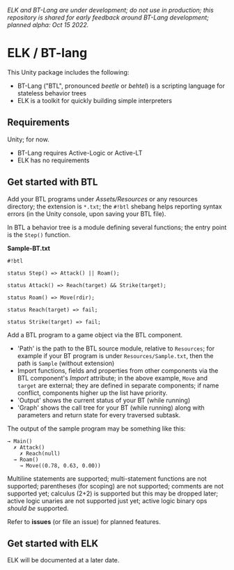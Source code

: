 *ELK and BT-Lang are under development; do not use in production; this repository is shared for early feedback around BT-Lang development; planned alpha: Oct 15 2022.*

# ELK / BT-lang

This Unity package includes the following:
- BT-Lang ("BTL", pronounced *beetle* or *behtel*) is a scripting language for stateless behavior trees
- ELK is a toolkit for quickly building simple interpreters

## Requirements

Unity; for now.

- BT-Lang requires Active-Logic or Active-LT
- ELK has no requirements

## Get started with BTL

Add your BTL programs under *Assets/Resources* or any resources directory; the extension is `*.txt`; the `#!btl` shebang helps reporting syntax errors (in the Unity console, upon saving your BTL file).

In BTL a behavior tree is a module defining several functions; the entry point is the `Step()` function.

**Sample-BT.txt**

```
#!btl

status Step() => Attack() || Roam();

status Attack() => Reach(target) && Strike(target);

status Roam() => Move(rdir);

status Reach(target) => fail;

status Strike(target) => fail;
```

Add a BTL program to a game object via the BTL component.

- 'Path' is the path to the BTL source module, relative to `Resources`; for example if your BT program is under `Resources/Sample.txt`, then the path is `Sample` (without extension)
- Import functions, fields and properties from other components via the BTL component's *Import* attribute;
in the above example, `Move` and `target` are external; they are defined in separate components; if name conflict, components higher up the list have priority.
- 'Output' shows the current status of your BT (while running)
- 'Graph' shows the call tree for your BT (while running) along with parameters and return state for every traversed subtask.

The output of the sample program may be something like this:

```
→ Main()
  ✗ Attack()
    ✗ Reach(null)
  → Roam()
    → Move((0.78, 0.63, 0.00))
```

Multiline statements are supported; multi-statement functions are not supported; parentheses (for scoping) are not supported; comments are not supported yet; calculus (2+2) is supported but this may be dropped later; active logic unaries are not supported just yet; active logic binary ops *should be* supported.

Refer to **issues** (or file an issue) for planned features.

## Get started with ELK

ELK will be documented at a later date.

